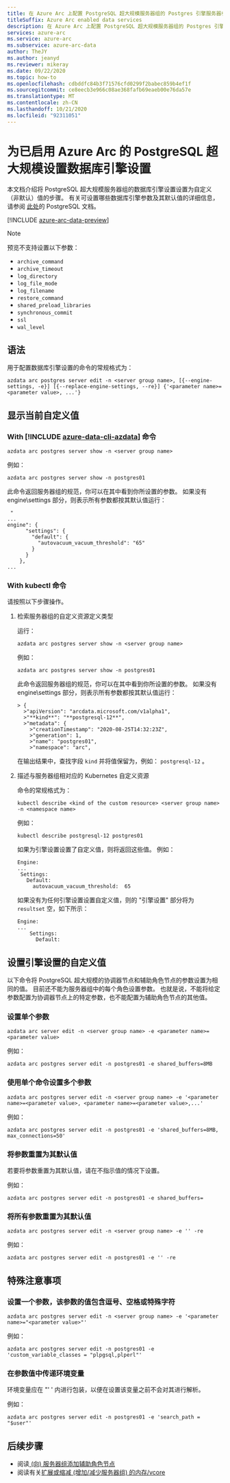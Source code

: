 ```yaml
---
title: 在 Azure Arc 上配置 PostgreSQL 超大规模服务器组的 Postgres 引擎服务器参数
titleSuffix: Azure Arc enabled data services
description: 在 Azure Arc 上配置 PostgreSQL 超大规模服务器组的 Postgres 引擎服务器参数
services: azure-arc
ms.service: azure-arc
ms.subservice: azure-arc-data
author: TheJY
ms.author: jeanyd
ms.reviewer: mikeray
ms.date: 09/22/2020
ms.topic: how-to
ms.openlocfilehash: cdbddfc84b3f71576cfd0299f2babec859b4ef1f
ms.sourcegitcommit: ce8eecb3e966c08ae368fafb69eaeb00e76da57e
ms.translationtype: MT
ms.contentlocale: zh-CN
ms.lasthandoff: 10/21/2020
ms.locfileid: "92311051"
---
```

# <a name="set-the-database-engine-settings-for-azure-arc-enabled-postgresql-hyperscale"></a>为已启用 Azure Arc 的 PostgreSQL 超大规模设置数据库引擎设置

本文档介绍将 PostgreSQL 超大规模服务器组的数据库引擎设置设置为自定义（非默认）值的步骤。 有关可设置哪些数据库引擎参数及其默认值的详细信息，请参阅 [此处](https://www.postgresql.org/docs/current/runtime-config.html)的 PostgreSQL 文档。

[!INCLUDE [azure-arc-data-preview](../../../includes/azure-arc-data-preview.md)]

> [!NOTE]
> 预览不支持设置以下参数： 
>
> - `archive_command`
> - `archive_timeout`
> - `log_directory`
> - `log_file_mode`
> - `log_filename`
> - `restore_command`
> - `shared_preload_libraries`
> - `synchronous_commit`
> - `ssl`
> - `wal_level`

## <a name="syntax"></a>语法

用于配置数据库引擎设置的命令的常规格式为：

```console
azdata arc postgres server edit -n <server group name>, [{--engine-settings, -e}] [{--replace-engine-settings, --re}] {'<parameter name>=<parameter value>, ...'}
```

## <a name="show-current-custom-values"></a>显示当前自定义值

### <a name="with-azure-data-cli-azdata-command"></a>With [!INCLUDE [azure-data-cli-azdata](../../../includes/azure-data-cli-azdata.md)] 命令

```console
azdata arc postgres server show -n <server group name>
```

例如：

```console
azdata arc postgres server show -n postgres01
```

此命令返回服务器组的规范，你可以在其中看到你所设置的参数。 如果没有 engine\settings 部分，则表示所有参数都按其默认值运行：

```console
 "
...
engine": {
      "settings": {
        "default": {
          "autovacuum_vacuum_threshold": "65"
        }
      }
    },
...
```

### <a name="with-kubectl-command"></a>With kubectl 命令

请按照以下步骤操作。

1. 检索服务器组的自定义资源定义类型

   运行：

   ```console
   azdata arc postgres server show -n <server group name>
   ```

   例如：

   ```console
   azdata arc postgres server show -n postgres01
   ```

   此命令返回服务器组的规范，你可以在其中看到你所设置的参数。 如果没有 engine\settings 部分，则表示所有参数都按其默认值运行：

   ```output
   > {
     >"apiVersion": "arcdata.microsoft.com/v1alpha1",
     >"**kind**": "**postgresql-12**",
     >"metadata": {
       >"creationTimestamp": "2020-08-25T14:32:23Z",
       >"generation": 1,
       >"name": "postgres01",
       >"namespace": "arc",  
   ```

   在输出结果中，查找字段 `kind` 并将值保留为，例如： `postgresql-12` 。

2. 描述与服务器组相对应的 Kubernetes 自定义资源 

   命令的常规格式为：

   ```console
   kubectl describe <kind of the custom resource> <server group name> -n <namespace name>
   ```

   例如：

   ```console
   kubectl describe postgresql-12 postgres01
   ```

   如果为引擎设置设置了自定义值，则将返回这些值。 例如：

   ```output
   Engine:
   ...
    Settings:
      Default:
        autovacuum_vacuum_threshold:  65
   ```

   如果没有为任何引擎设置设置自定义值，则的 "引擎设置" 部分将为 `resultset` 空，如下所示：

   ```output
   Engine:
   ...
       Settings:
         Default:
   ```

## <a name="set-custom-values-for-engine-settings"></a>设置引擎设置的自定义值

以下命令将 PostgreSQL 超大规模的协调器节点和辅助角色节点的参数设置为相同的值。 目前还不能为服务器组中的每个角色设置参数。 也就是说，不能将给定参数配置为协调器节点上的特定参数，也不能配置为辅助角色节点的其他值。

### <a name="set-a-single-parameter"></a>设置单个参数

```console
azdata arc server edit -n <server group name> -e <parameter name>=<parameter value>
```

例如：

```console
azdata arc postgres server edit -n postgres01 -e shared_buffers=8MB
```

### <a name="set-multiple-parameters-with-a-single-command"></a>使用单个命令设置多个参数

```console
azdata arc postgres server edit -n <server group name> -e '<parameter name>=<parameter value>, <parameter name>=<parameter value>,...'
```

例如：

```console
azdata arc postgres server edit -n postgres01 -e 'shared_buffers=8MB, max_connections=50'
```

### <a name="reset-a-parameter-to-its-default-value"></a>将参数重置为其默认值

若要将参数重置为其默认值，请在不指示值的情况下设置。 

例如：

```console
azdata arc postgres server edit -n postgres01 -e shared_buffers=
```

### <a name="reset-all-parameters-to-their-default-values"></a>将所有参数重置为其默认值

```console
azdata arc postgres server edit -n <server group name> -e '' -re
```

例如：

```console
azdata arc postgres server edit -n postgres01 -e '' -re
```

## <a name="special-considerations"></a>特殊注意事项

### <a name="set-a-parameter-which-value-contains-a-comma-space-or-special-character"></a>设置一个参数，该参数的值包含逗号、空格或特殊字符

```console
azdata arc postgres server edit -n <server group name> -e '<parameter name>="<parameter value>"'
```

例如：

```console
azdata arc postgres server edit -n postgres01 -e 'custom_variable_classes = "plpgsql,plperl"'
```

### <a name="pass-an-environment-variable-in-a-parameter-value"></a>在参数值中传递环境变量

环境变量应在 "' ' 内进行包装，以便在设置该变量之前不会对其进行解析。

例如： 

```console
azdata arc postgres server edit -n postgres01 -e 'search_path = "$user"'
```

## <a name="next-steps"></a>后续步骤
- 阅读[ (向) 服务器组添加辅助角色节点](scale-out-postgresql-hyperscale-server-group.md)
- 阅读有关[扩展或缩减 (增加/减少服务器组) 的内存/vcore](scale-up-down-postgresql-hyperscale-server-group-using-cli.md)
